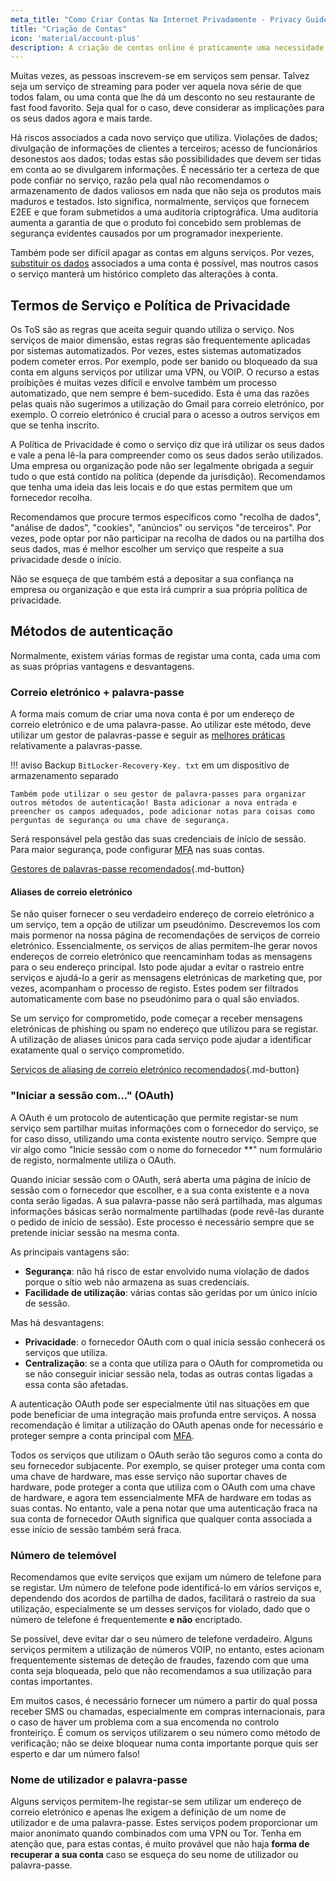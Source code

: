 ```yaml
---
meta_title: "Como Criar Contas Na Internet Privadamente - Privacy Guides"
title: "Criação de Contas"
icon: 'material/account-plus'
description: A criação de contas online é praticamente uma necessidade da Internet, siga estes passos para garantir a sua privacidade.
---
```


Muitas vezes, as pessoas inscrevem-se em serviços sem pensar. Talvez seja um serviço de streaming para poder ver aquela nova série de que todos falam, ou uma conta que lhe dá um desconto no seu restaurante de fast food favorito. Seja qual for o caso, deve considerar as implicações para os seus dados agora e mais tarde.

Há riscos associados a cada novo serviço que utiliza. Violações de dados; divulgação de informações de clientes a terceiros; acesso de funcionários desonestos aos dados; todas estas são possibilidades que devem ser tidas em conta ao se divulgarem informações. É necessário ter a certeza de que pode confiar no serviço, razão pela qual não recomendamos o armazenamento de dados valiosos em nada que não seja os produtos mais maduros e testados. Isto significa, normalmente, serviços que fornecem E2EE e que foram submetidos a uma auditoria criptográfica. Uma auditoria aumenta a garantia de que o produto foi concebido sem problemas de segurança evidentes causados por um programador inexperiente.

Também pode ser difícil apagar as contas em alguns serviços. Por vezes, [substituir os dados](account-deletion.md#overwriting-account-information) associados a uma conta é possível, mas noutros casos o serviço manterá um histórico completo das alterações à conta.

## Termos de Serviço e Política de Privacidade

Os ToS são as regras que aceita seguir quando utiliza o serviço. Nos serviços de maior dimensão, estas regras são frequentemente aplicadas por sistemas automatizados. Por vezes, estes sistemas automatizados podem cometer erros. Por exemplo, pode ser banido ou bloqueado da sua conta em alguns serviços por utilizar uma VPN, ou VOIP. O recurso a estas proibições é muitas vezes difícil e envolve também um processo automatizado, que nem sempre é bem-sucedido. Esta é uma das razões pelas quais não sugerimos a utilização do Gmail para correio eletrónico, por exemplo. O correio eletrónico é crucial para o acesso a outros serviços em que se tenha inscrito.

A Política de Privacidade é como o serviço diz que irá utilizar os seus dados e vale a pena lê-la para compreender como os seus dados serão utilizados. Uma empresa ou organização pode não ser legalmente obrigada a seguir tudo o que está contido na política (depende da jurisdição). Recomendamos que tenha uma ideia das leis locais e do que estas permitem que um fornecedor recolha.

Recomendamos que procure termos específicos como "recolha de dados", "análise de dados", "cookies", "anúncios" ou serviços "de terceiros". Por vezes, pode optar por não participar na recolha de dados ou na partilha dos seus dados, mas é melhor escolher um serviço que respeite a sua privacidade desde o início.

Não se esqueça de que também está a depositar a sua confiança na empresa ou organização e que esta irá cumprir a sua própria política de privacidade.

## Métodos de autenticação

Normalmente, existem várias formas de registar uma conta, cada uma com as suas próprias vantagens e desvantagens.

### Correio eletrónico + palavra-passe

A forma mais comum de criar uma nova conta é por um endereço de correio eletrónico e de uma palavra-passe. Ao utilizar este método, deve utilizar um gestor de palavras-passe e seguir as [melhores práticas](passwords-overview.md) relativamente a palavras-passe.

!!! aviso
 Backup `BitLocker-Recovery-Key. txt` em um dispositivo de armazenamento separado

    Também pode utilizar o seu gestor de palavra-passes para organizar outros métodos de autenticação! Basta adicionar a nova entrada e preencher os campos adequados, pode adicionar notas para coisas como perguntas de segurança ou uma chave de segurança.

Será responsável pela gestão das suas credenciais de início de sessão. Para maior segurança, pode configurar [MFA](multi-factor-authentication.md) nas suas contas.

[Gestores de palavras-passe recomendados](../passwords.md ""){.md-button}

#### Aliases de correio eletrónico

Se não quiser fornecer o seu verdadeiro endereço de correio eletrónico a um serviço, tem a opção de utilizar um pseudónimo. Descrevemos los com mais pormenor na nossa página de recomendações de serviços de correio eletrónico. Essencialmente, os serviços de alias permitem-lhe gerar novos endereços de correio eletrónico que reencaminham todas as mensagens para o seu endereço principal. Isto pode ajudar a evitar o rastreio entre serviços e ajudá-lo a gerir as mensagens eletrónicas de marketing que, por vezes, acompanham o processo de registo. Estes podem ser filtrados automaticamente com base no pseudónimo para o qual são enviados.

Se um serviço for comprometido, pode começar a receber mensagens eletrónicas de phishing ou spam no endereço que utilizou para se registar. A utilização de aliases únicos para cada serviço pode ajudar a identificar exatamente qual o serviço comprometido.

[Serviços de aliasing de correio eletrónico recomendados](../email.md#email-aliasing-services ""){.md-button}

### "Iniciar a sessão com..." (OAuth)

A OAuth é um protocolo de autenticação que permite registar-se num serviço sem partilhar muitas informações com o fornecedor do serviço, se for caso disso, utilizando uma conta existente noutro serviço. Sempre que vir algo como "Inicie sessão com o nome do fornecedor **" num formulário de registo, normalmente utiliza o OAuth.

Quando iniciar sessão com o OAuth, será aberta uma página de início de sessão com o fornecedor que escolher, e a sua conta existente e a nova conta serão ligadas. A sua palavra-passe não será partilhada, mas algumas informações básicas serão normalmente partilhadas (pode revê-las durante o pedido de início de sessão). Este processo é necessário sempre que se pretende iniciar sessão na mesma conta.

As principais vantagens são:

- **Segurança**: não há risco de estar envolvido numa violação de dados [](https://en.wikipedia.org/wiki/Data_breach) porque o sítio web não armazena as suas credenciais.
- **Facilidade de utilização**: várias contas são geridas por um único início de sessão.

Mas há desvantagens:

- **Privacidade**: o fornecedor OAuth com o qual inicia sessão conhecerá os serviços que utiliza.
- **Centralização**: se a conta que utiliza para o OAuth for comprometida ou se não conseguir iniciar sessão nela, todas as outras contas ligadas a essa conta são afetadas.

A autenticação OAuth pode ser especialmente útil nas situações em que pode beneficiar de uma integração mais profunda entre serviços. A nossa recomendação é limitar a utilização do OAuth apenas onde for necessário e proteger sempre a conta principal com [MFA](multi-factor-authentication.md).

Todos os serviços que utilizam o OAuth serão tão seguros como a conta do seu fornecedor subjacente. Por exemplo, se quiser proteger uma conta com uma chave de hardware, mas esse serviço não suportar chaves de hardware, pode proteger a conta que utiliza com o OAuth com uma chave de hardware, e agora tem essencialmente MFA de hardware em todas as suas contas. No entanto, vale a pena notar que uma autenticação fraca na sua conta de fornecedor OAuth significa que qualquer conta associada a esse início de sessão também será fraca.

### Número de telemóvel

Recomendamos que evite serviços que exijam um número de telefone para se registar. Um número de telefone pode identificá-lo em vários serviços e, dependendo dos acordos de partilha de dados, facilitará o rastreio da sua utilização, especialmente se um desses serviços for violado, dado que o número de telefone é frequentemente **e não** encriptado.

Se possível, deve evitar dar o seu número de telefone verdadeiro. Alguns serviços permitem a utilização de números VOIP, no entanto, estes acionam frequentemente sistemas de deteção de fraudes, fazendo com que uma conta seja bloqueada, pelo que não recomendamos a sua utilização para contas importantes.

Em muitos casos, é necessário fornecer um número a partir do qual possa receber SMS ou chamadas, especialmente em compras internacionais, para o caso de haver um problema com a sua encomenda no controlo fronteiriço. É comum os serviços utilizarem o seu número como método de verificação; não se deixe bloquear numa conta importante porque quis ser esperto e dar um número falso!

### Nome de utilizador e palavra-passe

Alguns serviços permitem-lhe registar-se sem utilizar um endereço de correio eletrónico e apenas lhe exigem a definição de um nome de utilizador e de uma palavra-passe. Estes serviços podem proporcionar um maior anonimato quando combinados com uma VPN ou Tor. Tenha em atenção que, para estas contas, é muito provável que não haja **forma de recuperar a sua conta** caso se esqueça do seu nome de utilizador ou palavra-passe.
